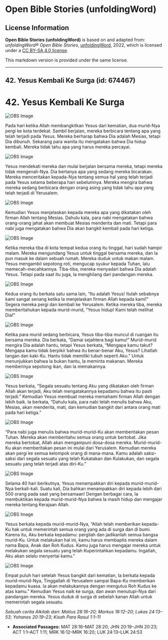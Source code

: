 # Open Bible Stories (unfoldingWord)

## License Information

**Open Bible Stories (unfoldingWord)** is based on and adapted from: _unfoldingWord® Open Bible Stories_, [unfoldingWord](https://unfoldingword.org/utw), 2022, which is licensed under a [CC BY-SA 4.0 license](https://creativecommons.org/licenses/by-sa/4.0/legalcode.en).

This markdown version is provided under the same license.



--------------------------------

## 42. Yesus Kembali Ke Surga (id: 674467)

42\. Yesus Kembali Ke Surga
===========================

![OBS Image](https://cdn.door43.org/obs/jpg/360px/obs-en-42-01.jpg)

Pada hari ketika Allah membangkitkan Yesus dari kematian, dua murid\-Nya pergi ke kota terdekat. Sambil berjalan, mereka berbicara tentang apa yang telah terjadi pada Yesus. Mereka berharap bahwa Dia adalah Mesias, tetapi Dia dibunuh. Sekarang para wanita itu mengatakan bahwa Dia hidup kembali. Mereka tidak tahu apa yang harus mereka percayai.

![OBS Image](https://cdn.door43.org/obs/jpg/360px/obs-en-42-02.jpg)

Yesus mendekati mereka dan mulai berjalan bersama mereka, tetapi mereka tidak mengenali\-Nya. Dia bertanya apa yang sedang mereka bicarakan. Mereka menceritakan kepada\-Nya tentang semua hal yang telah terjadi pada Yesus selama beberapa hari sebelumnya. Mereka mengira bahwa mereka sedang berbicara dengan orang asing yang tidak tahu apa yang telah terjadi di Yerusalem.

![OBS Image](https://cdn.door43.org/obs/jpg/360px/obs-en-42-03.jpg)

Kemudian Yesus menjelaskan kepada mereka apa yang dikatakan oleh firman Allah tentang Mesias. Dahulu kala, para nabi mengatakan bahwa orang\-orang jahat akan membuat Mesias menderita dan mati. Tetapi para nabi juga mengatakan bahwa Dia akan bangkit kembali pada hari ketiga.

![OBS Image](https://cdn.door43.org/obs/jpg/360px/obs-en-42-04.jpg)

Ketika mereka tiba di kota tempat kedua orang itu tinggal, hari sudah hampir malam. Mereka mengundang Yesus untuk tinggal bersama mereka, dan Ia pun masuk ke dalam sebuah rumah. Mereka duduk untuk makan malam. Yesus mengambil sepotong roti, mengucap syukur kepada Tuhan, lalu memecah\-mecahkannya. Tiba\-tiba, mereka menyadari bahwa Dia adalah Yesus. Tetapi pada saat itu juga, Ia menghilang dari pandangan mereka.

![OBS Image](https://cdn.door43.org/obs/jpg/360px/obs-en-42-05.jpg)

Kedua orang itu berkata satu sama lain, “Itu adalah Yesus! Itulah sebabnya kami sangat senang ketika Ia menjelaskan firman Allah kepada kami!” Segera mereka pergi dan kembali ke Yerusalem. Ketika mereka tiba, mereka memberitahukan kepada murid\-murid, “Yesus hidup! Kami telah melihat Dia!”

![OBS Image](https://cdn.door43.org/obs/jpg/360px/obs-en-42-06.jpg)

Ketika para murid sedang berbicara, Yesus tiba\-tiba muncul di ruangan itu bersama mereka. Dia berkata, “Damai sejahtera bagi kamu!” Murid\-murid mengira Dia adalah hantu, tetapi Yesus berkata, “Mengapa kamu takut? Mengapa kamu tidak berpikir bahwa itu benar\-benar Aku, Yesus? Lihatlah tangan dan kaki\-Ku. Hantu tidak memiliki tubuh seperti Aku.” Untuk menunjukkan bahwa Ia bukan hantu, Ia meminta makanan. Mereka memberinya sepotong ikan, dan Ia memakannya.

![OBS Image](https://cdn.door43.org/obs/jpg/360px/obs-en-42-07.jpg)

Yesus berkata, “Segala sesuatu tentang Aku yang dikatakan oleh firman Allah akan terjadi, Aku telah mengatakannya kepadamu bahwa itu pasti terjadi.” Kemudian Yesus membuat mereka memahami firman Allah dengan lebih baik. Ia berkata, “Dahulu kala, para nabi telah menulis bahwa Aku, Mesias, akan menderita, mati, dan kemudian bangkit dari antara orang mati pada hari ketiga.”

![OBS Image](https://cdn.door43.org/obs/jpg/360px/obs-en-42-08.jpg)

“Para nabi juga menulis bahwa murid\-murid\-Ku akan memberitakan pesan Tuhan. Mereka akan memberitahu semua orang untuk bertobat. Jika mereka bertobat, Allah akan mengampuni dosa\-dosa mereka. Murid\-murid\-Ku akan memberitakan pesan ini mulai dari Yerusalem. Kemudian mereka akan pergi ke semua kelompok orang di mana\-mana. Kamu adalah saksi\-saksi dari segala sesuatu yang telah Kukatakan dan Kulakukan, dan segala sesuatu yang telah terjadi atas diri\-Ku.”

![OBS Image](https://cdn.door43.org/obs/jpg/360px/obs-en-42-09.jpg)

Selama 40 hari berikutnya, Yesus menampakkan diri kepada murid\-murid\-Nya berkali\-kali. Suatu kali, Dia bahkan menampakkan diri kepada lebih dari 500 orang pada saat yang bersamaan! Dengan berbagai cara, Ia membuktikan kepada murid\-murid\-Nya bahwa Ia masih hidup dan mengajar mereka tentang Kerajaan Allah.

![OBS Image](https://cdn.door43.org/obs/jpg/360px/obs-en-42-10.jpg)

Yesus berkata kepada murid\-murid\-Nya, “Allah telah memberikan kepada\-Ku hak untuk memerintah semua orang yang ada di surga dan di bumi. Karena itu, Aku berkata kepadamu: pergilah dan jadikanlah semua bangsa murid\-Ku. Untuk melakukan hal ini, kamu harus membaptis mereka dalam nama Bapa, Anak dan Roh Kudus. Kamu juga harus mengajar mereka untuk melakukan segala sesuatu yang telah Kuperintahkan kepadamu. Ingatlah, Aku akan selalu menyertai kamu.”

![OBS Image](https://cdn.door43.org/obs/jpg/360px/obs-en-42-11.jpg)

Empat puluh hari setelah Yesus bangkit dari kematian, Ia berkata kepada murid\-murid\-Nya, Tinggallah di Yerusalem sampai Bapa\-Ku memberikan kepadamu kuasa. Ia akan melakukannya dengan mengutus Roh Kudus ke atas kamu.” Kemudian Yesus naik ke surga, dan awan menutupi\-Nya dari pandangan mereka. Yesus duduk di surga di sebelah kanan Allah untuk memerintah segala sesuatu.

*Sebuah cerita Alkitab dari: Matius 28:16–20; Markus 16:12–20; Lukas 24:13–53; Yohanes 20:19–23; Kisah Para Rasul 1:1–11*

* **Associated Passages:** MAT 28:16–MAT 28:20; JHN 20:19–JHN 20:23; ACT 1:1–ACT 1:11; MRK 16:12–MRK 16:20; LUK 24:13–LUK 24:53

